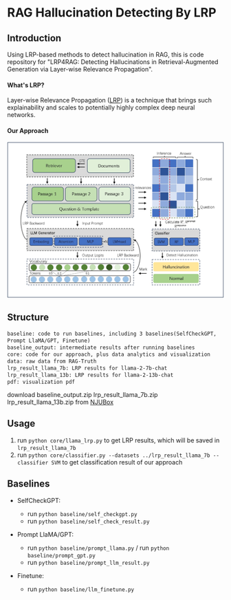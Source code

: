 # RAG Hallucination Detecting By LRP

## Introduction
Using LRP-based methods to detect hallucination in RAG, this is code repository for "LRP4RAG: Detecting Hallucinations in Retrieval-Augmented Generation via Layer-wise Relevance Propagation".

#### What's LRP?
Layer-wise Relevance Propagation ([LRP](https://arxiv.org/abs/1604.00825)) is a technique that brings such explainability and scales to potentially highly complex deep neural networks.

#### Our Approach
![image](./pdf/overview.jpg)


## Structure
```
baseline: code to run baselines, including 3 baselines(SelfCheckGPT, Prompt LlaMA/GPT, Finetune)
baseline_output: intermediate results after running baselines
core: code for our approach, plus data analytics and visualization
data: raw data from RAG-Truth
lrp_result_llama_7b: LRP results for llama-2-7b-chat
lrp_result_llama_13b: LRP results for llama-2-13b-chat
pdf: visualization pdf
```
download baseline_output.zip lrp_result_llama_7b.zip lrp_result_llama_13b.zip from [NJUBox](https://box.nju.edu.cn/d/dfd5422c7ffc440ba875/)

## Usage
1. run `python core/llama_lrp.py` to get LRP results, which will be saved in `lrp_result_llama_7b`
2. run `python core/classifier.py --datasets ../lrp_result_llama_7b --classifier SVM` to get classification result of our approach

## Baselines
+ SelfCheckGPT: 
  + run `python baseline/self_checkgpt.py`
  + run `python baseline/self_check_result.py`

+ Prompt LlaMA/GPT:
  + run `python baseline/prompt_llama.py` / run `python baseline/prompt_gpt.py`
  + run `python baseline/prompt_llm_result.py` 

+ Finetune:
  + run `python baseline/llm_finetune.py`
